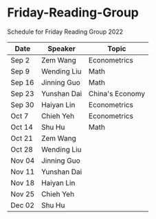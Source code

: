# Friday-Reading-Group
Schedule for Friday Reading Group 2022

|Date|Speaker|Topic|
|----|-------|-----|
Sep 2|Zem Wang|  Econometrics  |
Sep 9| Wending Liu| Math|
Sep 16| Jinning Guo| Math|
Sep 23| Yunshan Dai | China's Economy |
Sep 30| Haiyan Lin| Econometrics|
Oct 7|Chieh Yeh| Econometrics|
Oct 14|Shu Hu|Math|
Oct 21|Zem Wang|    |
Oct 28| Wending Liu| |
Nov 04| Jinning Guo| |
Nov 11| Yunshan Dai |  |
Nov 18| Haiyan Lin| |
Nov 25|Chieh Yeh| |
Dec 02|Shu Hu| |
